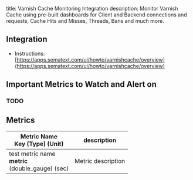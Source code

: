 title: Varnish Cache Monitoring Integration
description: Monitor Varnish Cache using pre-built dashboards for Client and Backend connections and requests, Cache Hits and Misses, Threads, Bans and much more.

## Integration

- Instructions: [https://apps.sematext.com/ui/howto/varnishcache/overview](https://apps.sematext.com/ui/howto/varnishcache/overview)

## Important Metrics to Watch and Alert on

### TODO

## Metrics

Metric Name <br> Key (Type) (Unit) | description
--- | ---
test metric name <br> **metric** <br> (double_gauge) (sec) | Metric description